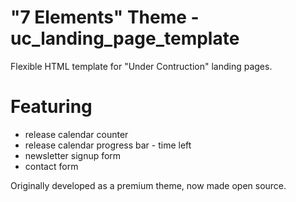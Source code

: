 "7 Elements" Theme - uc_landing_page_template
=============================================

Flexible HTML template for "Under Contruction" landing pages.

Featuring
=========

- release calendar counter 
- release calendar progress bar - time left
- newsletter signup form
- contact form


Originally developed as a premium theme, now made open source.
